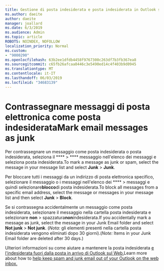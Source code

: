 ```yaml
---
title: Gestione di posta indesiderata e posta indesiderata in Outlook sul Web
ms.author: daeite
author: daeite
manager: joallard
ms.date: 6/3/2019
ms.audience: Admin
ms.topic: article
ROBOTS: NOINDEX, NOFOLLOW
localization_priority: Normal
ms.custom:
- "9000290"
ms.openlocfilehash: 63b2ee1dfdb4458f9767300c263df7b3fb367ea8
ms.sourcegitcommit: c65fb26afcaa8446c3e5490ed14c4f403b9d0945
ms.translationtype: MT
ms.contentlocale: it-IT
ms.lasthandoff: 06/03/2019
ms.locfileid: "34683139"
---
```

# <a name="mark-email-messages-as-junk"></a><span data-ttu-id="9ae34-102">Contrassegnare messaggi di posta elettronica come posta indesiderata</span><span class="sxs-lookup"><span data-stu-id="9ae34-102">Mark email messages as junk</span></span>

<span data-ttu-id="9ae34-103">Per contrassegnare un messaggio come posta indesiderata o posta indesiderata, seleziona il \*\*\*\* > \*\*\*\* messaggio nell'elenco dei messaggi e seleziona posta indesiderata.</span><span class="sxs-lookup"><span data-stu-id="9ae34-103">To mark a message as junk or spam, select the message in your message list and select **Junk** > **Junk**.</span></span>

<span data-ttu-id="9ae34-104">Per bloccare tutti i messaggi da un indirizzo di posta elettronica specifico, selezionare il messaggio o i messaggi nell'elenco dei \*\*\*\* > messaggi e quindi selezionare**blocco**di posta indesiderata.</span><span class="sxs-lookup"><span data-stu-id="9ae34-104">To block all messages from a specific email address, select the message or messages in your message list and then select **Junk** > **Block**.</span></span>

<span data-ttu-id="9ae34-105">Se si contrassegna accidentalmente un messaggio come posta indesiderata, selezionare il messaggio nella cartella posta indesiderata e selezionare **non** > spazzatura**non**indesiderata.</span><span class="sxs-lookup"><span data-stu-id="9ae34-105">If you accidentally mark a message as junk, select the message in your Junk Email folder and select **Not junk** > **Not junk**.</span></span> <span data-ttu-id="9ae34-106">(*Nota:* gli elementi presenti nella cartella posta indesiderata vengono eliminati dopo 30 giorni).</span><span class="sxs-lookup"><span data-stu-id="9ae34-106">(*Note:* Items in your Junk Email folder are deleted after 30 days.)</span></span>

<span data-ttu-id="9ae34-107">Ulteriori informazioni su come aiutare a mantenere la posta indesiderata [e l'indesiderata fuori dalla posta in arrivo di Outlook sul Web.](https://support.office.com/article/db786e79-54e2-40cc-904f-d89d57b7f41d)</span><span class="sxs-lookup"><span data-stu-id="9ae34-107">Learn more about how to [help keep spam and junk email out of your Outlook on the web inbox.](https://support.office.com/article/db786e79-54e2-40cc-904f-d89d57b7f41d)</span></span>